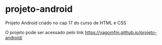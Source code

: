# projeto-android
Projeto Android criado no cap 17 do curso de HTML e CSS

O projeto pode ser acessado pelo link https://yagomfm.github.io/projeto-android/
